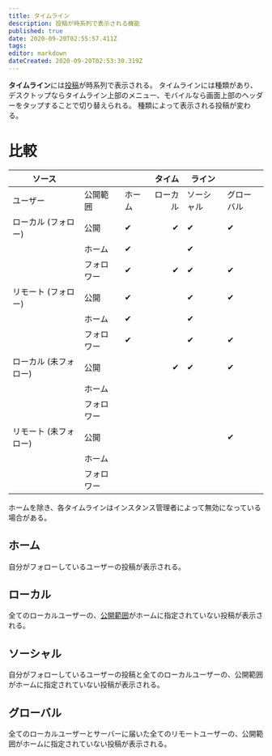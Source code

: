 ```yaml
---
title: タイムライン
description: 投稿が時系列で表示される機能
published: true
date: 2020-09-20T02:55:57.411Z
tags: 
editor: markdown
dateCreated: 2020-09-20T02:53:30.319Z
---
```


**タイムライン**には[投稿](/ja/function/note)が時系列で表示される。
タイムラインには種類があり、デスクトップならタイムライン上部のメニュー、モバイルなら画面上部のヘッダーをタップすることで切り替えられる。
種類によって表示される投稿が変わる。

# 比較
| ソース                |            |        |   タイム | ライン     |            |
|-----------------------|------------|--------|---------:|------------|------------|
| ユーザー              | 公開範囲   | ホーム | ローカル | ソーシャル | グローバル |
| ローカル (フォロー)   | 公開       | ✔      | ✔        | ✔          | ✔          |
|                       | ホーム     | ✔      |          | ✔          |            |
|                       | フォロワー | ✔      | ✔        | ✔          | ✔          |
| リモート (フォロー)   | 公開       | ✔      |          | ✔          | ✔          |
|                       | ホーム     | ✔      |          | ✔          |            |
|                       | フォロワー | ✔      |          | ✔          | ✔          |
| ローカル (未フォロー) | 公開       |        | ✔        | ✔          | ✔          |
|                       | ホーム     |        |          |            |            |
|                       | フォロワー |        |          |            |            |
| リモート (未フォロー) | 公開       |        |          |            | ✔          |
|                       | ホーム     |        |          |            |            |
|                       | フォロワー |        |          |            |            |

ホームを除き、各タイムラインはインスタンス管理者によって無効になっている場合がある。

## ホーム
自分がフォローしているユーザーの投稿が表示される。

## ローカル
全てのローカルユーザーの、[公開範囲](/ja/function/visibility)がホームに指定されていない投稿が表示される。

## ソーシャル
自分がフォローしているユーザーの投稿と全てのローカルユーザーの、公開範囲がホームに指定されていない投稿が表示される。

## グローバル
全てのローカルユーザーとサーバーに届いた全てのリモートユーザーの、公開範囲がホームに指定されていない投稿が表示される。
